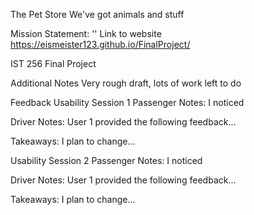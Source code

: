 The Pet Store
We've got animals and stuff

Mission Statement: ''
Link to website
https://eismeister123.github.io/FinalProject/

IST 256 Final Project

Additional Notes
Very rough draft, lots of work left to do

Feedback
Usability Session 1
Passenger Notes: I noticed

Driver Notes: User 1 provided the following feedback...

Takeaways: I plan to change...

Usability Session 2
Passenger Notes: I noticed

Driver Notes: User 1 provided the following feedback...

Takeaways: I plan to change...
